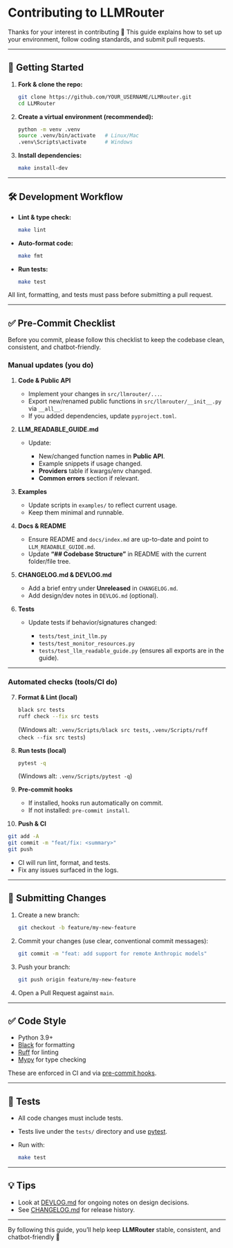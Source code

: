 # Contributing to LLMRouter

Thanks for your interest in contributing 🎉
This guide explains how to set up your environment, follow coding standards, and submit pull requests.

---

## 🚀 Getting Started

1. **Fork & clone the repo:**

   ```bash
   git clone https://github.com/YOUR_USERNAME/LLMRouter.git
   cd LLMRouter
   ```

2. **Create a virtual environment (recommended):**

   ```bash
   python -m venv .venv
   source .venv/bin/activate   # Linux/Mac
   .venv\Scripts\activate      # Windows
   ```

3. **Install dependencies:**

   ```bash
   make install-dev
   ```

---

## 🛠️ Development Workflow

* **Lint & type check:**

  ```bash
  make lint
  ```

* **Auto-format code:**

  ```bash
  make fmt
  ```

* **Run tests:**

  ```bash
  make test
  ```

All lint, formatting, and tests must pass before submitting a pull request.

---

## ✅ Pre-Commit Checklist

Before you commit, please follow this checklist to keep the codebase clean, consistent, and chatbot-friendly.

### Manual updates (you do)

1. **Code & Public API**

   * Implement your changes in `src/llmrouter/...`.
   * Export new/renamed public functions in `src/llmrouter/__init__.py` via `__all__`.
   * If you added dependencies, update `pyproject.toml`.

2. **LLM\_READABLE\_GUIDE.md**

   * Update:

     * New/changed function names in **Public API**.
     * Example snippets if usage changed.
     * **Providers** table if kwargs/env changed.
     * **Common errors** section if relevant.

3. **Examples**

   * Update scripts in `examples/` to reflect current usage.
   * Keep them minimal and runnable.

4. **Docs & README**

   * Ensure README and `docs/index.md` are up-to-date and point to `LLM_READABLE_GUIDE.md`.
   * Update **“## Codebase Structure”** in README with the current folder/file tree.

5. **CHANGELOG.md & DEVLOG.md**

   * Add a brief entry under **Unreleased** in `CHANGELOG.md`.
   * Add design/dev notes in `DEVLOG.md` (optional).

6. **Tests**

   * Update tests if behavior/signatures changed:

     * `tests/test_init_llm.py`
     * `tests/test_monitor_resources.py`
     * `tests/test_llm_readable_guide.py` (ensures all exports are in the guide).

---

### Automated checks (tools/CI do)

7. **Format & Lint (local)**

   ```bash
   black src tests
   ruff check --fix src tests
   ```

   (Windows alt: `.venv/Scripts/black src tests`, `.venv/Scripts/ruff check --fix src tests`)

8. **Run tests (local)**

   ```bash
   pytest -q
   ```

   (Windows alt: `.venv/Scripts/pytest -q`)

9. **Pre-commit hooks**

   * If installed, hooks run automatically on commit.
   * If not installed: `pre-commit install`.

10. **Push & CI**

```bash
git add -A
git commit -m "feat/fix: <summary>"
git push
```

* CI will run lint, format, and tests.
* Fix any issues surfaced in the logs.

---

## 🌱 Submitting Changes

1. Create a new branch:

   ```bash
   git checkout -b feature/my-new-feature
   ```

2. Commit your changes (use clear, conventional commit messages):

   ```bash
   git commit -m "feat: add support for remote Anthropic models"
   ```

3. Push your branch:

   ```bash
   git push origin feature/my-new-feature
   ```

4. Open a Pull Request against `main`.

---

## ✅ Code Style

* Python 3.9+
* [Black](https://black.readthedocs.io/) for formatting
* [Ruff](https://docs.astral.sh/ruff/) for linting
* [Mypy](https://mypy-lang.org/) for type checking

These are enforced in CI and via [pre-commit hooks](.pre-commit-config.yaml).

---

## 🧪 Tests

* All code changes must include tests.
* Tests live under the `tests/` directory and use [pytest](https://pytest.org).
* Run with:

  ```bash
  make test
  ```

---

## 💡 Tips

* Look at [DEVLOG.md](DEVLOG.md) for ongoing notes on design decisions.
* See [CHANGELOG.md](CHANGELOG.md) for release history.

---

By following this guide, you’ll help keep **LLMRouter** stable, consistent, and chatbot-friendly 🙏